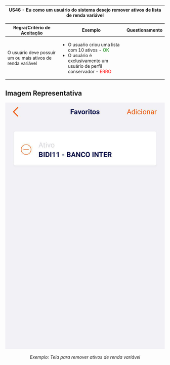 <table>
    <thead>
        <tr>
            <th colspan="2" rowspan="2"> US46 - Eu como um usuário do sistema desejo remover ativos de lista de renda variável </th>
        </tr>        
    </thead>
</table>

<table>
    <thead>
        <tr>
            <th>Regra/Critério de Aceitação</th>
            <th>Exemplo</th>
            <th>Questionamento</th>
        </tr>        
    </thead>
    <tbody>
        <tr>
            <td>O usuário deve possuir um ou mais ativos de renda variável</td>
            <td>
                <ul>
                    <li> O usuaŕio criou uma lista com 10 ativos - <span style="color:green">OK</span></li>
                    <li>O usuário é exclusivamento um usuário de perfil conservador - <span style="color:red">ERRO</span></li>
                </ul>
            </td>
            <td>
                <ul>
                    <p align="center"></p>
                </ul>
            </td>
        </tr>
    </tbody>
</table>

## **Imagem Representativa**
![US01](../../../img/gerenciar_rv.jpg)
<p align="center"><i>Exemplo: Tela para remover ativos de renda variável</i></p>